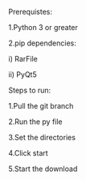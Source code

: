 Prerequistes:

1.Python 3 or greater

2.pip dependencies:

i) RarFile

ii) PyQt5

Steps to run:

1.Pull the git branch

2.Run the py file

3.Set the directories

4.Click start

5.Start the download
